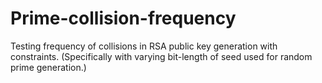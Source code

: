 # Prime-collision-frequency
Testing frequency of collisions in RSA public key generation with constraints. (Specifically with varying bit-length of seed used for random prime generation.)
